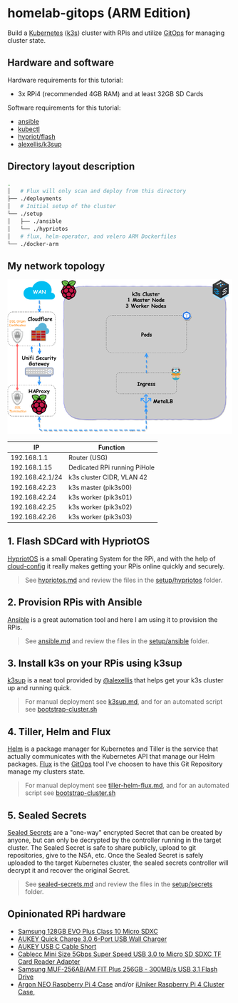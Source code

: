 # homelab-gitops (ARM Edition)

Build a [Kubernetes](https://kubernetes.io/) ([k3s](https://github.com/rancher/k3s)) cluster with RPis and utilize [GitOps](https://www.weave.works/technologies/gitops/) for managing cluster state.

## Hardware and software

Hardware requirements for this tutorial:

- 3x RPi4 (recommended 4GB RAM) and at least 32GB SD Cards

Software requirements for this tutorial:

- [ansible](https://docs.ansible.com/ansible/latest/installation_guide/intro_installation.html)
- [kubectl](https://kubernetes.io/docs/tasks/tools/install-kubectl/)
- [hypriot/flash](https://github.com/hypriot/flash)
- [alexellis/k3sup](https://github.com/alexellis/k3sup)

## Directory layout description

```bash
.
│   # Flux will only scan and deploy from this directory
├── ./deployments
│   # Initial setup of the cluster
└── ./setup
│   ├── ./ansible
│   └── ./hypriotos
│   # flux, helm-operator, and velero ARM Dockerfiles
└── ./docker-arm
```

## My network topology

![image](assets/_k3s.png)

|IP|Function|
|---|---|
|192.168.1.1|Router (USG)|
|192.168.1.15|Dedicated RPi running PiHole|
|192.168.42.1/24|k3s cluster CIDR, VLAN 42|
|192.168.42.23|k3s master (pik3s00)|
|192.168.42.24|k3s worker (pik3s01)|
|192.168.42.25|k3s worker (pik3s02)|
|192.168.42.26|k3s worker (pik3s03)|

## 1. Flash SDCard with HypriotOS

[HypriotOS](https://blog.hypriot.com/) is a small Operating System for the RPi, and with the help of [cloud-config](https://cloudinit.readthedocs.io/en/latest/topics/examples.html) it really makes getting your RPis online quickly and securely.

> See [hypriotos.md](docs/hypriotos.md) and review the files in the [setup/hypriotos](setup/hypriotos) folder.

## 2. Provision RPis with Ansible

[Ansible](https://www.ansible.com) is a great automation tool and here I am using it to provision the RPis.

> See [ansible.md](docs/ansible.md) and review the files in the [setup/ansible](setup/ansible) folder.

## 3. Install k3s on your RPis using k3sup

[k3sup](https://k3sup.dev) is a neat tool provided by [@alexellis](https://github.com/alexellis) that helps get your k3s cluster up and running quick.

> For manual deployment see [k3sup.md](docs/k3sup.md), and for an automated script see [bootstrap-cluster.sh](setup/bootstrap-cluster.sh)

## 4. Tiller, Helm and Flux

[Helm](https://v2.helm.sh/) is a package manager for Kubernetes and Tiller is the service that actually communicates with the Kubernetes API that manage our Helm packages. [Flux](https://docs.fluxcd.io/en/stable/) is the [GitOps](https://www.weave.works/technologies/gitops/) tool I've choosen to have this Git Repository manage my clusters state.

> For manual deployment see [tiller-helm-flux.md](docs/tiller-helm-flux.md), and for an automated script see [bootstrap-cluster.sh](setup/bootstrap-cluster.sh)

## 5. Sealed Secrets

[Sealed Secrets](https://github.com/bitnami-labs/sealed-secrets) are a "one-way" encrypted Secret that can be created by anyone, but can only be decrypted by the controller running in the target cluster. The Sealed Secret is safe to share publicly, upload to git repositories, give to the NSA, etc. Once the Sealed Secret is safely uploaded to the target Kubernetes cluster, the sealed secrets controller will decrypt it and recover the original Secret.

> See [sealed-secrets.md](docs/sealed-secrets.md) and review the files in the [setup/secrets](setup/secrets) folder.

## Opinionated RPi hardware

- [Samsung 128GB EVO Plus Class 10 Micro SDXC](https://smile.amazon.com/gp/product/B06XFHQGB9/ref=ppx_yo_dt_b_asin_title_o01_s00?ie=UTF8&psc=1)
- [AUKEY Quick Charge 3.0 6-Port USB Wall Charger](https://smile.amazon.com/gp/product/B01F20J4PE/ref=ppx_yo_dt_b_asin_title_o06_s00?ie=UTF8&psc=1)
- [AUKEY USB C Cable Short](https://smile.amazon.com/gp/product/B0746C244X/ref=ppx_yo_dt_b_asin_title_o06_s00?ie=UTF8&psc=1)
- [Cablecc Mini Size 5Gbps Super Speed USB 3.0 to Micro SD SDXC TF Card Reader Adapter](https://smile.amazon.com/gp/product/B01787LD3K/ref=ppx_yo_dt_b_asin_title_o08_s00?ie=UTF8&psc=1)
- [Samsung MUF-256AB/AM FIT Plus 256GB - 300MB/s USB 3.1 Flash Drive](https://smile.amazon.com/gp/product/B07D7Q41PM/ref=ppx_yo_dt_b_asin_title_o01_s00?ie=UTF8&psc=1)
- [Argon NEO Raspberry Pi 4 Case](https://www.argon40.com/argon-neo-raspberry-pi-4-case.html) and/or [iUniker Raspberry Pi 4 Cluster Case,](https://smile.amazon.com/gp/product/B07CTG5N3V/ref=ppx_yo_dt_b_asin_title_o03_s00?ie=UTF8&psc=1)
